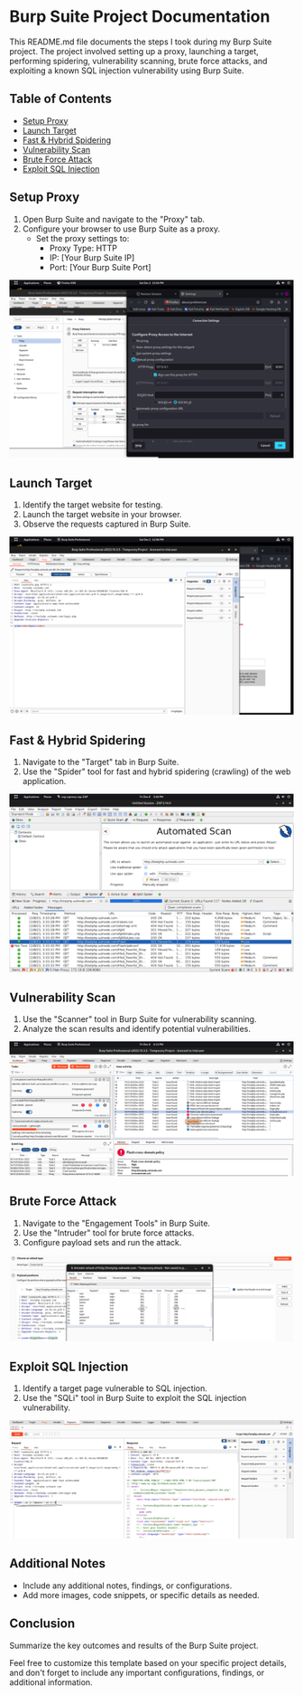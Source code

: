 # Burp Suite Project Documentation

This README.md file documents the steps I took during my Burp Suite project. The project involved setting up a proxy, launching a target, performing spidering, vulnerability scanning, brute force attacks, and exploiting a known SQL injection vulnerability using Burp Suite.

## Table of Contents

- [Setup Proxy](#setup-proxy)
- [Launch Target](#launch-target)
- [Fast & Hybrid Spidering](#fast--hybrid-spidering)
- [Vulnerability Scan](#vulnerability-scan)
- [Brute Force Attack](#brute-force-attack)
- [Exploit SQL Injection](#exploit-sql-injection)

## Setup Proxy

1. Open Burp Suite and navigate to the "Proxy" tab.
2. Configure your browser to use Burp Suite as a proxy.
   - Set the proxy settings to:
     - Proxy Type: HTTP
     - IP: [Your Burp Suite IP]
     - Port: [Your Burp Suite Port]

![Proxy Setup](images/proxy_setup.png)

## Launch Target

1. Identify the target website for testing.
2. Launch the target website in your browser.
3. Observe the requests captured in Burp Suite.

![Launch Target](images/launch_target.png)

## Fast & Hybrid Spidering

1. Navigate to the "Target" tab in Burp Suite.
2. Use the "Spider" tool for fast and hybrid spidering (crawling) of the web application.

![Spidering](images/spidering.png)

## Vulnerability Scan

1. Use the "Scanner" tool in Burp Suite for vulnerability scanning.
2. Analyze the scan results and identify potential vulnerabilities.

![Vulnerability Scan](images/vulnerability_scan.png)

## Brute Force Attack

1. Navigate to the "Engagement Tools" in Burp Suite.
2. Use the "Intruder" tool for brute force attacks.
3. Configure payload sets and run the attack.

![Brute Force](images/brute_force.png)

## Exploit SQL Injection

1. Identify a target page vulnerable to SQL injection.
2. Use the "SQLi" tool in Burp Suite to exploit the SQL injection vulnerability.

![SQL Injection](images/sql_injection.png)

## Additional Notes

- Include any additional notes, findings, or configurations.
- Add more images, code snippets, or specific details as needed.

## Conclusion

Summarize the key outcomes and results of the Burp Suite project.

Feel free to customize this template based on your specific project details, and don't forget to include any important configurations, findings, or additional information.
